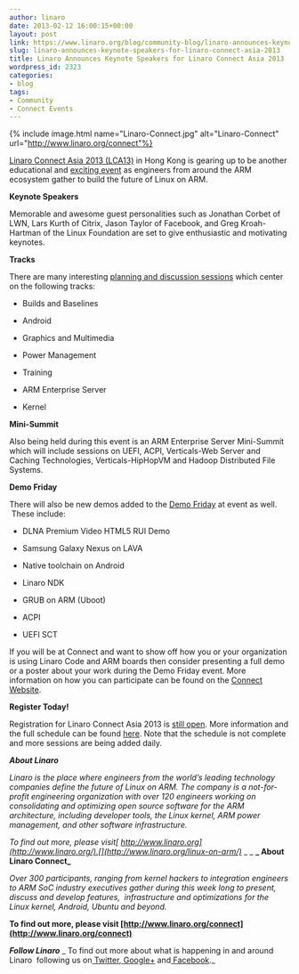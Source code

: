 ```yaml
---
author: linaro
date: 2013-02-12 16:00:15+00:00
layout: post
link: https://www.linaro.org/blog/community-blog/linaro-announces-keynote-speakers-for-linaro-connect-asia-2013/
slug: linaro-announces-keynote-speakers-for-linaro-connect-asia-2013
title: Linaro Announces Keynote Speakers for Linaro Connect Asia 2013
wordpress_id: 2323
categories:
- blog
tags:
- Community
- Connect Events
---
```


{% include image.html name="Linaro-Connect.jpg" alt="Linaro-Connect" url="http://www.linaro.org/connect"%}

[Linaro Connect Asia 2013 (LCA13)](http://www.linaro.org/connect) in Hong Kong is gearing up to be another educational and [exciting event](http://www.linaro.org/connect/schedule) as engineers from around the ARM ecosystem gather to build the future of Linux on ARM.

**Keynote Speakers**

Memorable and awesome guest personalities such as Jonathan Corbet of LWN, Lars Kurth of Citrix, Jason Taylor of Facebook, and Greg Kroah-Hartman of the Linux Foundation are set to give enthusiastic and motivating keynotes.

**Tracks**

There are many interesting [planning and discussion sessions](https://lca-13.zerista.com/event?event_order=start&event_page=1&owner=other&owner_id=426929) which center on the following tracks:

  * Builds and Baselines


  * Android


  * Graphics and Multimedia


  * Power Management


  * Training


  * ARM Enterprise Server


  * Kernel


**Mini-Summit**

Also being held during this event is an ARM Enterprise Server Mini-Summit which will include sessions on UEFI, ACPI, Verticals-Web Server and Caching Technologies, Verticals-HipHopVM and Hadoop Distributed File Systems.

**Demo Friday**

There will also be new demos added to the [Demo Friday](http://www.linaro.org/connect/demo-friday) at event as well.  These include:


  * DLNA Premium Video HTML5 RUI Demo


  * Samsung Galaxy Nexus on LAVA


  * Native toolchain on Android


  * Linaro NDK


  * GRUB on ARM (Uboot)


  * ACPI


  * UEFI SCT


If you will be at Connect and want to show off how you or your organization is using Linaro Code and ARM boards then consider presenting a full demo or a poster about your work during the Demo Friday event. More information on how you can participate can be found on the [Connect Website](http://www.linaro.org/connect/demo-friday).

**Register Today!**

Registration for Linaro Connect Asia 2013 is [still open](http://www.linaro.org/connect). More information and the full schedule can be found [here](https://lca-13.zerista.com/event?event_order=start&event_page=1&owner=other&owner_id=426929). Note that the schedule is not complete and more sessions are being added daily.

**_About Linaro_**

_Linaro is the place where engineers from the world’s leading technology companies define the future of Linux on ARM. The company is a not-for-profit engineering organization with over 120 engineers working on consolidating and optimizing open source software for the ARM architecture, including developer tools, the Linux kernel, ARM power management, and other software infrastructure._

_To find out more, please visit[ http://www.linaro.org](http://www.linaro.org/).[](http://www.linaro.org/linux-on-arm/)_
_ [](http://www.linaro.org/linux-on-arm/)_
**_ About Linaro Connect_**

_Over 300 participants, ranging from kernel hackers to integration engineers to ARM SoC industry executives gather during this week long to present, discuss and develop features,  infrastructure and optimizations for the Linux kernel, Android, Ubuntu and beyond._

__To find out more, please visit [http://www.linaro.org/connect](http://www.linaro.org/connect)__

**_Follow Linaro_**
_ To find out more about what is happening in and around Linaro  following us on[ Twitter](https://twitter.com/LinaroOrg),[ Google+](https://plus.google.com/112814496864921562564/posts) and[ Facebook](https://www.facebook.com/LinaroOrg)._
